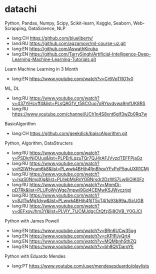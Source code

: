 # datachi

Python, Pandas, Numpy, Scipy, Scikit-learn, Kaggle, Seaborn, Web-Scrapping, DataScience, NLP
+ lang:CH https://github.com/blueliberty/
+ land:RU https://github.com/agzamovr/ml-course-uz.git
+ lang:EN https://github.com/AswathKiruba
+ lang:EN https://github.com/TarrySingh/Artificial-Intelligence-Deep-Learning-Machine-Learning-Tutorials.git


Learn Machine Learning in 3 Month
+ lang:EN https://www.youtube.com/watch?v=Cr6VqTRO1v0

ML, DL
+ lang:RU https://www.youtube.com/watch?v=437YiHcvff4&list=PLsQAG1V_t58COuo7oRYsvdvwa9mfUK8RS
+ lang:RU https://www.youtube.com/channel/UCh1n4S8xnt6glf3wZb0Rq7w

BasicAlgorithm
+ lang:CH https://github.com/geekdick/baiscAlgorithm.git

Python, Algorithm, DataStructers
+ lang:RU https://www.youtube.com/watch?v=PSDkrNjOUus&list=PLPErILqzuTQr7QJ4rAFJVvzdTEFFPjaGz
+ lang:RU https://www.youtube.com/watch?v=H2IWHyum6k8&list=PLwwk4BHih4fjnBhqvYFvPxP5quUXR1CMj
+ lang:RU https://www.youtube.com/watch?v=IsaS0NmgXlg&list=PLIlebMsRnYGBNrsdr2DzWS7Lw6iOlK0Fz
+ lang:RU https://www.youtube.com/watch?v=MnmDi-pD7Rk&list=PLUFoWyWge7mpwi9Gd4CEMwKSJWvczrjpi
+ lang:RU https://www.youtube.com/watch?v=8JlTwMg1dyw&list=PLwwk4BHih4fjIT5cT4i1s93b99aJScUGB
+ lang:RU https://www.youtube.com/watch?v=dEFxoyJhm3Y&list=PLVlY_7IJCMJdgcCtQfzj5j8OVB_Y0GJCl

Python with James Powell
+ lang:EN https://www.youtube.com/watch?v=BRn6UCw35og
+ lang:EN https://www.youtube.com/watch?v=cKPlPJyQrt4
+ lang:EN https://www.youtube.com/watch?v=MQMbnhSthZQ
+ lang:EN https://www.youtube.com/watch?v=bh8QVDaroYE

Python with Eduardo Mendes
+ lang:PT https://www.youtube.com/user/mendesesduardo/playlists
